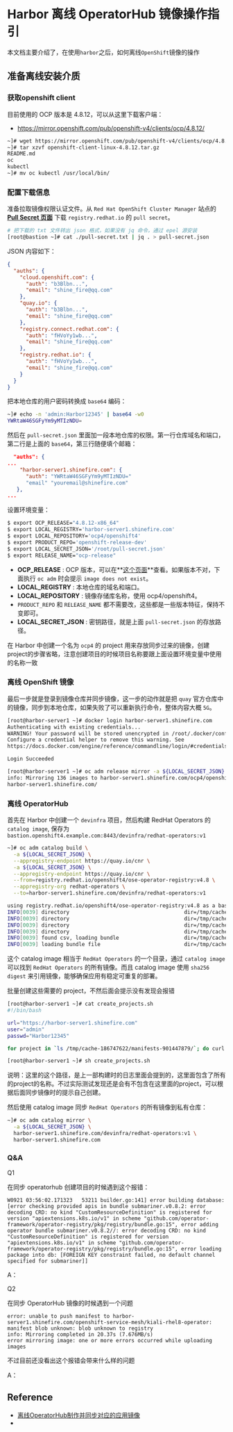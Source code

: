 # Harbor 离线 OperatorHub 镜像操作指引

本文档主要介绍了，在使用`harbor`之后，如何离线`OpenShift`镜像的操作



## 准备离线安装介质

### 获取openshift client

目前使用的 OCP 版本是 4.8.12，可以从这里下载客户端：

- https://mirror.openshift.com/pub/openshift-v4/clients/ocp/4.8.12/

```bash
~]# wget https://mirror.openshift.com/pub/openshift-v4/clients/ocp/4.8.12/openshift-client-linux-4.8.12.tar.gz
~]# tar xzvf openshift-client-linux-4.8.12.tar.gz
README.md
oc
kubectl
~]# mv oc kubectl /usr/local/bin/
```



### 配置下载信息

准备拉取镜像权限认证文件。从 `Red Hat OpenShift Cluster Manager` 站点的 **[Pull Secret 页面](https://cloud.redhat.com/openshift/install/pull-secret)** 下载 `registry.redhat.io` 的 `pull secret`。

```bash
# 把下载的 txt 文件转出 json 格式，如果没有 jq 命令，通过 epel 源安装
[root@bastion ~]# cat ./pull-secret.txt | jq . > pull-secret.json
```

JSON 内容如下：

```json
{
  "auths": {
    "cloud.openshift.com": {
      "auth": "b3Blbn...",
      "email": "shine_fire@qq.com"
    },
    "quay.io": {
      "auth": "b3Blbn...",
      "email": "shine_fire@qq.com"
    },
    "registry.connect.redhat.com": {
      "auth": "fHVoYy1wb...",
      "email": "shine_fire@qq.com"
    },
    "registry.redhat.io": {
      "auth": "fHVoYy1wb...",
      "email": "shine_fire@qq.com"
    }
  }
}
```

把本地仓库的用户密码转换成 `base64` 编码：

```bash
~]# echo -n 'admin:Harbor12345' | base64 -w0
YWRtaW46SGFyYm9yMTIzNDU=
```

然后在 `pull-secret.json` 里面加一段本地仓库的权限。第一行仓库域名和端口，第二行是上面的 `base64`，第三行随便填个邮箱：

```json
  "auths": {
...
    "harbor-server1.shinefire.com": {
      "auth": "YWRtaW46SGFyYm9yMTIzNDU="
      "email" "youremail@shinefire.com"
   },
...
```

设置环境变量：

```bash
$ export OCP_RELEASE="4.8.12-x86_64"
$ export LOCAL_REGISTRY='harbor-server1.shinefire.com' 
$ export LOCAL_REPOSITORY='ocp4/openshift4'
$ export PRODUCT_REPO='openshift-release-dev'
$ export LOCAL_SECRET_JSON='/root/pull-secret.json'
$ export RELEASE_NAME="ocp-release"
```

- **OCP_RELEASE** : OCP 版本，可以在**[这个页面](https://quay.io/repository/openshift-release-dev/ocp-release?tab=tags)**查看。如果版本不对，下面执行 `oc adm` 时会提示 `image does not exist`。
- **LOCAL_REGISTRY** : 本地仓库的域名和端口。
- **LOCAL_REPOSITORY** : 镜像存储库名称，使用 ocp4/openshift4。
- `PRODUCT_REPO` 和 `RELEASE_NAME` 都不需要改，这些都是一些版本特征，保持不变即可。
- **LOCAL_SECRET_JSON** : 密钥路径，就是上面 `pull-secret.json` 的存放路径。

在 Harbor 中创建一个名为 `ocp4` 的 project 用来存放同步过来的镜像，创建project的步骤省略，注意创建项目的时候项目名称要跟上面设置环境变量中使用的名称一致



### 离线 OpenShift 镜像

最后一步就是登录到镜像仓库并同步镜像，这一步的动作就是把 `quay` 官方仓库中的镜像，同步到本地仓库，如果失败了可以重新执行命令，整体内容大概 `5G`。

```bash
[root@harbor-server1 ~]# docker login harbor-server1.shinefire.com
Authenticating with existing credentials...
WARNING! Your password will be stored unencrypted in /root/.docker/config.json.
Configure a credential helper to remove this warning. See
https://docs.docker.com/engine/reference/commandline/login/#credentials-store

Login Succeeded

[root@harbor-server1 ~]# oc adm release mirror -a ${LOCAL_SECRET_JSON}      --from=quay.io/${PRODUCT_REPO}/${RELEASE_NAME}:${OCP_RELEASE}      --to=${LOCAL_REGISTRY}/${LOCAL_REPOSITORY}      --to-release-image=${LOCAL_REGISTRY}/${LOCAL_REPOSITORY}:${OCP_RELEASE}
info: Mirroring 136 images to harbor-server1.shinefire.com/ocp4/openshift4 ...
harbor-server1.shinefire.com/

```



### 离线 OperatorHub 

首先在 Harbor 中创建一个 `devinfra` 项目，然后构建 RedHat Operators 的 `catalog image`, 保存为 `bastion.openshift4.example.com:8443/devinfra/redhat-operators:v1`

```bash
~]# oc adm catalog build \
  -a ${LOCAL_SECRET_JSON} \
  --appregistry-endpoint https://quay.io/cnr \
  -a ${LOCAL_SECRET_JSON} \
  --appregistry-endpoint https://quay.io/cnr \
  --from=registry.redhat.io/openshift4/ose-operator-registry:v4.8 \
  --appregistry-org redhat-operators \
  --to=harbor-server1.shinefire.com/devinfra/redhat-operators:v1

using registry.redhat.io/openshift4/ose-operator-registry:v4.8 as a base image for buildingINFO[0039] loading Bundles                               dir=/tmp/cache-186747622/manifests-901447879
INFO[0039] directory                                     dir=/tmp/cache-186747622/manifests-901447879 file=manifests-901447879 load=bundles
INFO[0039] directory                                     dir=/tmp/cache-186747622/manifests-901447879 file=3scale-operator load=bundles
INFO[0039] directory                                     dir=/tmp/cache-186747622/manifests-901447879 file=3scale-operator-u85hgk8m load=bundles
INFO[0039] directory                                     dir=/tmp/cache-186747622/manifests-901447879 file=0.3.0 load=bundles
INFO[0039] found csv, loading bundle                     dir=/tmp/cache-186747622/manifests-901447879 file=3scale-operator.v0.3.0.clusterserviceversion.yaml load=bundles
INFO[0039] loading bundle file                           dir=/tmp/cache-186747622/manifests-901447879/3scale-operator/3scale-operator-u85hgk8m/0.3.0 file=3scale-operator.v0.3.0.clusterserviceversion.yaml load=bundle name=3scale-operator.v0.3.0
```

这个 catalog image 相当于 `RedHat Operators` 的一个目录，通过 `catalog image` 可以找到  `RedHat Operators` 的所有镜像。而且 catalog image 使用 `sha256 digest` 来引用镜像，能够确保应用有稳定可重复的部署。



批量创建这些需要的 project，不然后面会提示没有发现会报错

```bash
[root@harbor-server1 ~]# cat create_projects.sh
#!/bin/bash

url="https://harbor-server1.shinefire.com"
user="admin"
passwd="Harbor12345"

for project in `ls /tmp/cache-186747622/manifests-901447879/`; do curl -u "${user}:${passwd}" -X POST -H "Content-Type: application/json" "${url}/api/v2.0/projects" -d "{\"project_name\": \"${project}\", \"metadata\": {\"public\": \"true\"}, \"storage_limit\": -1}"; done

[root@harbor-server1 ~]# sh create_projects.sh
```

说明：这里的这个路径，是上一部构建时的日志里面会提到的，这里面包含了所有的project的名称。不过实际测试发现还是会有不包含在这里面的project，可以根据后面同步镜像时的提示自己创建。



然后使用 catalog image 同步 `RedHat Operators` 的所有镜像到私有仓库：

```bash
~]# oc adm catalog mirror \
  -a ${LOCAL_SECRET_JSON} \
  harbor-server1.shinefire.com/devinfra/redhat-operators:v1 \
  harbor-server1.shinefire.com
```





### Q&A

Q1

在同步 operatorhub 创建项目的时候遇到这个报错：

```
W0921 03:56:02.171323   53211 builder.go:141] error building database: [error checking provided apis in bundle submariner.v0.8.2: error decoding CRD: no kind "CustomResourceDefinition" is registered for version "apiextensions.k8s.io/v1" in scheme "github.com/operator-framework/operator-registry/pkg/registry/bundle.go:15", error adding operator bundle submariner.v0.8.2//: error decoding CRD: no kind "CustomResourceDefinition" is registered for version "apiextensions.k8s.io/v1" in scheme "github.com/operator-framework/operator-registry/pkg/registry/bundle.go:15", error loading package into db: [FOREIGN KEY constraint failed, no default channel specified for submariner]]
```

A：



Q2

在同步 OperatorHub 镜像的时候遇到一个问题

```
error: unable to push manifest to harbor-server1.shinefire.com/openshift-service-mesh/kiali-rhel8-operator: manifest blob unknown: blob unknown to registry
info: Mirroring completed in 20.37s (7.676MB/s)
error mirroring image: one or more errors occurred while uploading images
```

不过目前还没看出这个报错会带来什么样的问题

A：



## Reference

- [离线OperatorHub制作并同步对应的应用镜像](https://www.jianshu.com/p/bddeb66aa696)
- 

